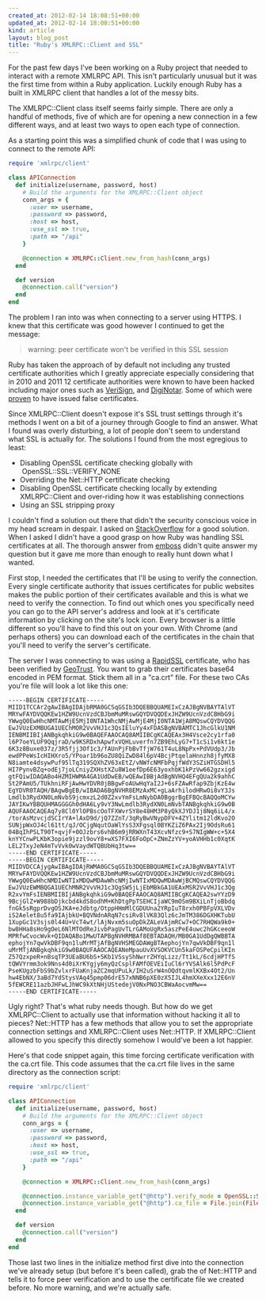 ```yaml
---
created_at: 2012-02-14 18:08:51+00:00
updated_at: 2012-02-14 18:08:51+00:00
kind: article
layout: blog_post
title: "Ruby's XMLRPC::Client and SSL"
---
```


For the past few days I've been working on a Ruby project that needed to
interact with a remote XMLRPC API. This isn't particularly unusual but it was
the first time from within a Ruby application. Luckily enough Ruby has a built
in XMLRPC client that handles a lot of the messy bits.

The XMLRPC::Client class itself seems fairly simple. There are only a handful
of methods, five of which are for opening a new connection in a few different
ways, and at least two ways to open each type of connection.

As a starting point this was a simplified chunk of code that I was using to
connect to the remote API:

```ruby
require 'xmlrpc/client'

class APIConnection
  def initialize(username, password, host)
    # Build the arguments for the XMLRPC::Client object
    conn_args = {
      :user => username,
      :password => password,
      :host => host,
      :use_ssl => true,
      :path => "/api"
    }

    @connection = XMLRPC::Client.new_from_hash(conn_args)
  end

  def version
    @connection.call("version")
  end
end
```

The problem I ran into was when connecting to a server using HTTPS. I knew that
this certificate was good however I continued to get the message:

> warning: peer certificate won't be verified in this SSL session

Ruby has taken the approach of by default not including any trusted certificate
authorities which I greatly appreciate especially considering that in 2010 and
2011 12 certificate authorities were known to have been hacked including major
ones such as [VeriSign][1], and [DigiNotar][2]. Some of which were [proven][3]
to have issued false certificates.

Since XMLRPC::Client doesn't expose it's SSL trust settings through it's
methods I went on a bit of a journey through Google to find an answer. What I
found was overly disturbing, a lot of people don't seem to understand what SSL
is actually for. The solutions I found from the most egregious to least:

* Disabling OpenSSL certificate checking globally with
  OpenSSL::SSL::VERIFY_NONE
* Overriding the Net::HTTP certificate checking
* Disabling OpenSSL certificate checking locally by extending XMLRPC::Client
  and over-riding how it was establishing connections
* Using an SSL stripping proxy

I couldn't find a solution out there that didn't the security conscious voice
in my head scream in despair. I asked on [StackOverflow][4] for a good
solution. When I asked I didn't have a good grasp on how Ruby was handling SSL
certificates at all. The thorough answer from [emboss][5] didn't quite answer
my question but it gave me more than enough to really hunt down what I wanted.

First stop, I needed the certificates that I'll be using to verify the
connection. Every single certificate authority that issues certificates for
public websites makes the public portion of their certificates available and
this is what we need to verify the connection. To find out which ones you
specifically need you can go to the API server's address and look at it's
certificate information by clicking on the site's lock icon. Every browser is a
little different so you'll have to find this out on your own. With Chrome (and
perhaps others) you can download each of the certificates in the chain that
you'll need to verify the server's certificate.

The server I was connecting to was using a [RapidSSL][6] certificate, who has
been verified by [GeoTrust][7]. You want to grab their certificates base64
encoded in PEM format. Stick them all in a "ca.crt" file. For these two CAs
you're file will look a lot like this one:

```
-----BEGIN CERTIFICATE-----
MIID1TCCAr2gAwIBAgIDAjbRMA0GCSqGSIb3DQEBBQUAMEIxCzAJBgNVBAYTAlVT
MRYwFAYDVQQKEw1HZW9UcnVzdCBJbmMuMRswGQYDVQQDExJHZW9UcnVzdCBHbG9i
YWwgQ0EwHhcNMTAwMjE5MjI0NTA1WhcNMjAwMjE4MjI0NTA1WjA8MQswCQYDVQQG
EwJVUzEXMBUGA1UEChMOR2VvVHJ1c3QsIEluYy4xFDASBgNVBAMTC1JhcGlkU1NM
IENBMIIBIjANBgkqhkiG9w0BAQEFAAOCAQ8AMIIBCgKCAQEAx3H4Vsce2cy1rfa0
l6P7oeYLUF9QqjraD/w9KSRDxhApwfxVQHLuverfn7ZB9EhLyG7+T1cSi1v6kt1e
6K3z8Buxe037z/3R5fjj3Of1c3/fAUnPjFbBvTfjW761T4uL8NpPx+PdVUdp3/Jb
ewdPPeWsIcHIHXro5/YPoar1b96oZU8QiZwD84l6pV4BcjPtqelaHnnzh8jfyMX8
N8iamte4dsywPuf95lTq319SQXhZV63xEtZ/vNWfcNMFbPqjfWdY3SZiHTGSDHl5
HI7PynvBZq+odEj7joLCniyZXHstXZu8W1eefDp6E63yoxhbK1kPzVw662gzxigd
gtFQiwIDAQABo4HZMIHWMA4GA1UdDwEB/wQEAwIBBjAdBgNVHQ4EFgQUa2k9ahhC
St2PAmU5/TUkhniRFjAwHwYDVR0jBBgwFoAUwHqYaI2J+6sFZAwRfap9ZbjKzE4w
EgYDVR0TAQH/BAgwBgEB/wIBADA6BgNVHR8EMzAxMC+gLaArhilodHRwOi8vY3Js
Lmdlb3RydXN0LmNvbS9jcmxzL2d0Z2xvYmFsLmNybDA0BggrBgEFBQcBAQQoMCYw
JAYIKwYBBQUHMAGGGGh0dHA6Ly9vY3NwLmdlb3RydXN0LmNvbTANBgkqhkiG9w0B
AQUFAAOCAQEAq7y8Cl0YlOPBscOoTFXWvrSY8e48HM3P8yQkXJYDJ1j8Nq6iL4/x
/torAsMzvcjdSCIrYA+lAxD9d/jQ7ZZnT/3qRyBwVNypDFV+4ZYlitm12ldKvo2O
SUNjpWxOJ4cl61tt/qJ/OCjgNqutOaWlYsS3XFgsql0BYKZiZ6PAx2Ij9OdsRu61
04BqIhPSLT90T+qvjF+0OJzbrs6vhB6m9jRRWXnT43XcvNfzc9+S7NIgWW+c+5X4
knYYCnwPLKbK3opie9jzzl9ovY8+wXS7FXI6FoOpC+ZNmZzYV+yoAVHHb1c0XqtK
LEL2TxyJeN4mTvVvk0wVaydWTQBUbHq3tw==
-----END CERTIFICATE-----
-----BEGIN CERTIFICATE-----
MIIDVDCCAjygAwIBAgIDAjRWMA0GCSqGSIb3DQEBBQUAMEIxCzAJBgNVBAYTAlVT
MRYwFAYDVQQKEw1HZW9UcnVzdCBJbmMuMRswGQYDVQQDExJHZW9UcnVzdCBHbG9i
YWwgQ0EwHhcNMDIwNTIxMDQwMDAwWhcNMjIwNTIxMDQwMDAwWjBCMQswCQYDVQQG
EwJVUzEWMBQGA1UEChMNR2VvVHJ1c3QgSW5jLjEbMBkGA1UEAxMSR2VvVHJ1c3Qg
R2xvYmFsIENBMIIBIjANBgkqhkiG9w0BAQEFAAOCAQ8AMIIBCgKCAQEA2swYYzD9
9BcjGlZ+W988bDjkcbd4kdS8odhM+KhDtgPpTSEHCIjaWC9mOSm9BXiLnTjoBbdq
fnGk5sRgprDvgOSJKA+eJdbtg/OtppHHmMlCGDUUna2YRpIuT8rxh0PBFpVXLVDv
iS2Aelet8u5fa9IAjbkU+BQVNdnARqN7csiRv8lVK83Qlz6cJmTM386DGXHKTubU
1XupGc1V3sjs0l44U+VcT4wt/lAjNvxm5suOpDkZALeVAjmRCw7+OC7RHQWa9k0+
bw8HHa8sHo9gOeL6NlMTOdReJivbPagUvTLrGAMoUgRx5aszPeE4uwc2hGKceeoW
MPRfwCvocWvk+QIDAQABo1MwUTAPBgNVHRMBAf8EBTADAQH/MB0GA1UdDgQWBBTA
ephojYn7qwVkDBF9qn1luMrMTjAfBgNVHSMEGDAWgBTAephojYn7qwVkDBF9qn1l
uMrMTjANBgkqhkiG9w0BAQUFAAOCAQEANeMpauUvXVSOKVCUn5kaFOSPeCpilKIn
Z57QzxpeR+nBsqTP3UEaBU6bS+5Kb1VSsyShNwrrZHYqLizz/Tt1kL/6cdjHPTfS
tQWVYrmm3ok9Nns4d0iXrKYgjy6myQzCsplFAMfOEVEiIuCl6rYVSAlk6l5PdPcF
PseKUgzbFbS9bZvlxrFUaKnjaZC2mqUPuLk/IH2uSrW4nOQdtqvmlKXBx4Ot2/Un
hw4EbNX/3aBd7YdStysVAq45pmp06drE57xNNB6pXE0zX5IJL4hmXXeXxx12E6nV
5fEWCRE11azbJHFwLJhWC9kXtNHjUStedejV0NxPNO3CBWaAocvmMw==
-----END CERTIFICATE-----
```

Ugly right? That's what ruby needs though. But how do we get XMLRPC::Client to
actually use that information without hacking it all to pieces? Net::HTTP has a
few methods that allow you to set the appropriate connection settings and
XMLRPC::Client uses Net::HTTP. If XMLRPC::Client allowed to you specify this
directly somehow I would've been a lot happier.

Here's that code snippet again, this time forcing certificate verification with
the ca.crt file. This code assumes that the ca.crt file lives in the same
directory as the connection script:

```ruby
require 'xmlrpc/client'

class APIConnection
  def initialize(username, password, host)
    # Build the arguments for the XMLRPC::Client object
    conn_args = {
      :user => username,
      :password => password,
      :host => host,
      :use_ssl => true,
      :path => "/api"
    }

    @connection = XMLRPC::Client.new_from_hash(conn_args)

    @connection.instance_variable_get("@http").verify_mode = OpenSSL::SSL::VERIFY_PEER
    @connection.instance_variable_get("@http").ca_file = File.join(File.dirname(__FILE__), "ca.crt")
  end

  def version
    @connection.call("version")
  end
end
```

Those last two lines in the initialize method first dive into the connection
we've already setup (but before it's been called), grab the of Net::HTTP and
tells it to force peer verification and to use the certificate file we created
before. No more warning, and we're actually safe.

[1]: http://www.informationweek.com/news/security/management/232600406
[2]: http://www.symantec.com/connect/blogs/diginotar-ssl-breach-update
[3]: http://nakedsecurity.sophos.com/2011/08/29/falsely-issued-google-ssl-certificate-in-the-wild-for-more-than-5-weeks/
[4]: http://stackoverflow.com/questions/9199660/why-is-ruby-unable-to-verify-an-ssl-certificate
[5]: http://stackoverflow.com/a/9238221/95114
[6]: http://www.rapidssl.com/
[7]: http://www.geotrust.com/

